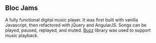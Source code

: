 ## Bloc Jams 
A fully functional digital music player. It was first built with vanilla Javascript, then refactored with jQuery and AngularJS. Songs can be played, paused, replayed, and muted. [Buzz](http://buzz.jaysalvat.com/) library was used to support music playback.